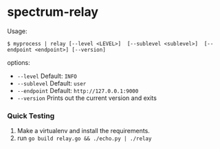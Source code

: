# spectrum-relay

Usage:

```
$ myprocess | relay [--level <LEVEL>]  [--sublevel <sublevel>]  [--endpoint <endpoint>] [--version]

```

options:

* `--level` Default: `INFO`
* `--sublevel` Default: `user`
* `--endpoint` Default: `http://127.0.0.1:9000`
* `--version` Prints out the current version and exits

### Quick Testing

1. Make a virtualenv and install the requirements.
2. run `go build relay.go && ./echo.py | ./relay`